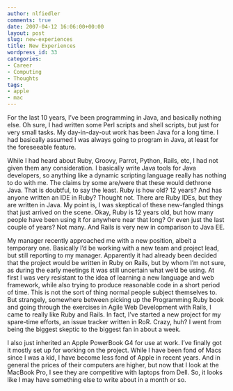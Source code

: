 ```yaml
---
author: nlfiedler
comments: true
date: 2007-04-12 16:06:00+00:00
layout: post
slug: new-experiences
title: New Experiences
wordpress_id: 33
categories:
- Career
- Computing
- Thoughts
tags:
- apple
- mac
---
```


For the last 10 years, I’ve been programming in Java, and basically nothing else. Oh sure, I had written some Perl scripts and shell scripts, but just for very small tasks. My day-in-day-out work has been Java for a long time. I had basically assumed I was always going to program in Java, at least for the foreseeable feature.

   

While I had heard about Ruby, Groovy, Parrot, Python, Rails, etc, I had not given them any consideration. I basically write Java tools for Java developers, so anything like a dynamic scripting language really has nothing to do with me. The claims by some are/were that these would dethrone Java. That is doubtful, to say the least. Ruby is how old? 12 years? And has anyone written an IDE in Ruby? Thought not. There are Ruby IDEs, but they are written in Java. My point is, I was skeptical of these new-fangled things that just arrived on the scene. Okay, Ruby is 12 years old, but how many people have been using it for anywhere near that long? Or even just the last couple of years? Not many. And Rails is very new in comparison to Java EE.

   

My manager recently approached me with a new position, albeit a temporary one. Basically I’d be working with a new team and project lead, but still reporting to my manager. Apparently it had already been decided that the project would be written in Ruby on Rails, but by whom I’m not sure, as during the early meetings it was still uncertain what we’d be using. At first I was very resistant to the idea of learning a new language and web framework, while also trying to produce reasonable code in a short period of time. This is not the sort of thing normal people subject themselves to. But strangely, somewhere between picking up the Programming Ruby book and going through the exercises in Agile Web Development with Rails, I came to really like Ruby and Rails. In fact, I’ve started a new project for my spare-time efforts, an issue tracker written in RoR. Crazy, huh? I went from being the biggest skeptic to the biggest fan in about a week.

   

I also just inherited an Apple PowerBook G4 for use at work. I’ve finally got it mostly set up for working on the project. While I have been fond of Macs since I was a kid, I have become less fond of Apple in recent years. And in general the prices of their computers are higher, but now that I look at the MacBook Pro, I see they are competitive with laptops from Dell. So, it looks like I may have something else to write about in a month or so.
